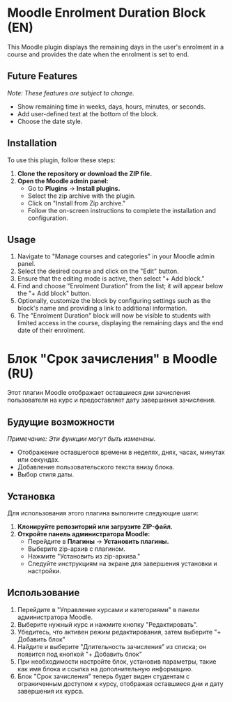 # Moodle Enrolment Duration Block (EN)

This Moodle plugin displays the remaining days in the user's enrolment in a course and provides the date when the enrolment is set to end.

## Future Features

*Note: These features are subject to change.*

- Show remaining time in weeks, days, hours, minutes, or seconds.
- Add user-defined text at the bottom of the block.
- Choose the date style.

## Installation

To use this plugin, follow these steps:

1. **Clone the repository or download the ZIP file.**
2. **Open the Moodle admin panel:**
   - Go to **Plugins** -> **Install plugins.**
   - Select the zip archive with the plugin.
   - Click on "Install from Zip archive."
   - Follow the on-screen instructions to complete the installation and configuration.

## Usage

1. Navigate to "Manage courses and categories" in your Moodle admin panel.
2. Select the desired course and click on the "Edit" button.
3. Ensure that the editing mode is active, then select "+ Add block."
4. Find and choose "Enrolment Duration" from the list; it will appear below the "+ Add block" button.
5. Optionally, customize the block by configuring settings such as the block's name and providing a link to additional information.
6. The "Enrolment Duration" block will now be visible to students with limited access in the course, displaying the remaining days and the end date of their enrolment.


# Блок "Срок зачисления" в Moodle (RU)

Этот плагин Moodle отображает оставшиеся дни зачисления пользователя на курс и предоставляет дату завершения зачисления.

## Будущие возможности

*Примечание: Эти функции могут быть изменены.*

- Отображение оставшегося времени в неделях, днях, часах, минутах или секундах.
- Добавление пользовательского текста внизу блока.
- Выбор стиля даты.

## Установка

Для использования этого плагина выполните следующие шаги:

1. **Клонируйте репозиторий или загрузите ZIP-файл.**
2. **Откройте панель администратора Moodle:**
   - Перейдите в **Плагины** -> **Установить плагины.**
   - Выберите zip-архив с плагином.
   - Нажмите "Установить из zip-архива."
   - Следуйте инструкциям на экране для завершения установки и настройки.

## Использование

1. Перейдите в "Управление курсами и категориями" в панели администратора Moodle.
2. Выберите нужный курс и нажмите кнопку "Редактировать".
3. Убедитесь, что активен режим редактирования, затем выберите "+ Добавить блок"
4. Найдите и выберите "Длительность зачисления" из списка; он появится под кнопкой "+ Добавить блок"
5. При необходимости настройте блок, установив параметры, такие как имя блока и ссылка на дополнительную информацию.
6. Блок "Срок зачисления" теперь будет виден студентам с ограниченным доступом к курсу, отображая оставшиеся дни и дату завершения их курса.
